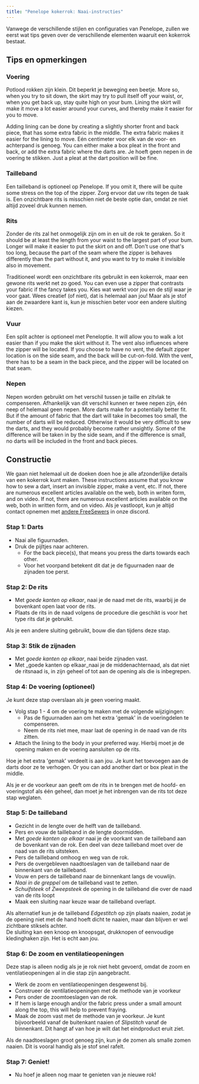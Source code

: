 ```yaml
---
title: "Penelope kokerrok: Naai-instructies"
---
```


<Note>

Vanwege de verschillende stijlen en configuraties van Penelope, zullen we eerst wat tips geven over de verschillende elementen waaruit een kokerrok bestaat.

</Note>

## Tips en opmerkingen

### Voering

Potlood rokken zijn klein. Dit beperkt je beweging een beetje. More so, when you try to sit down, the skirt may try to pull itself off your waist, or, when you get back up, stay quite high on your bum. Lining the skirt will make it move a lot easier around your curves, and thereby make it easier for you to move.

Adding lining can be done by creating a slightly shorter front and back piece, that has some extra fabric in the middle. The extra fabric makes it easier for the lining to move. Eén centimeter voor elk van de voor- en achterpand is genoeg. You can either make a box pleat in the front and back, or add the extra fabric where the darts are. Je hoeft geen nepen in de voering te stikken. Just a pleat at the dart position will be fine.

### Tailleband

Een tailleband is optioneel op Penelope. If you omit it, there will be quite some stress on the top of the zipper. Zorg ervoor dat uw rits tegen de taak is. Een onzichtbare rits is misschien niet de beste optie dan, omdat ze niet altijd zoveel druk kunnen nemen.

### Rits

Zonder de rits zal het onmogelijk zijn om in en uit de rok te geraken. So it should be at least the length from your waist to the largest part of your bum. Longer will make it easier to put the skirt on and off. Don't use one that's too long, because the part of the seam where the zipper is behaves differently than the part without it, and you want to try to make it invisible also in movement.

Traditioneel wordt een onzichtbare rits gebruikt in een kokerrok, maar een gewone rits werkt net zo goed. You can even use a zipper that contrasts your fabric if the fancy takes you. Kies wat werkt voor jou en de stijl waar je voor gaat. Wees creatief (of niet), dat is helemaal aan jou! Maar als je stof aan de zwaardere kant is, kun je misschien beter voor een andere sluiting kiezen.

### Vuur

Een split achter is optioneel met Peneloptie. It will allow you to walk a lot easier than if you make the skirt without it. The vent also influences where the zipper will be located. If you choose to have no vent, the default zipper location is on the side seam, and the back will be cut-on-fold. With the vent, there has to be a seam in the back piece, and the zipper will be located on that seam.

### Nepen

Nepen worden gebruikt om het verschil tussen je taille en zitvlak te compenseren. Afhankelijk van dit verschil kunnen er twee nepen zijn, één neep of helemaal geen nepen. More darts make for a potentially better fit. But if the amount of fabric that the dart will take in becomes too small, the number of darts will be reduced. Otherwise it would be very difficult to sew the darts, and they would probably become rather unsightly. Some of the difference will be taken in by the side seam, and if the difference is small, no darts will be included in the front and back pieces.

## Constructie

<Warning>

We gaan niet helemaal uit de doeken doen hoe je alle afzonderlijke details
van een kokerrok kunt maken. These instructions assume that you know how to sew a dart, insert an invisible
zipper, make a vent, etc. If not, there are numerous excellent articles available on the
web, both in writen form, and on video. If not, there are numerous excellent articles available on the
web, both in written form, and on video. Als je vastloopt, kun je altijd contact opnemen met
[andere FreeSewers](https://discord.freesewing.org/) in onze discord.

</Warning>

### Stap 1: Darts

- Naai alle figuurnaden.
- Druk de pijltjes naar achteren.
  - For the back piece(s), that means you press the darts towards each other.
  - Voor het voorpand betekent dit dat je de figuurnaden naar de zijnaden toe perst.

### Stap 2: De rits

- Met _goede kanten op elkaar_, naai je de naad met de rits, waarbij je de bovenkant open laat voor de rits.
- Plaats de rits in de naad volgens de procedure die geschikt is voor het type rits dat je gebruikt.

<Note>

Als je een andere sluiting gebruikt, bouw die dan tijdens deze stap.

</Note>

### Stap 3: Stik de zijnaden

- Met _goede kanten op elkaar_, naai beide zijnaden vast.
- Met _goede kanten op elkaar_naai je de middenachternaad, als dat niet de ritsnaad is, in zijn geheel of tot aan de opening als die is inbegrepen.

### Stap 4: De voering (optioneel)

Je kunt deze stap overslaan als je geen voering maakt.

- Volg stap 1 - 4 om de voering te maken met de volgende wijzigingen:
  - Pas de figuurnaden aan om het extra 'gemak' in de voeringdelen te compenseren.
  - Neem de rits niet mee, maar laat de opening in de naad van de rits zitten.
- Attach the lining to the body in your preferred way. Hierbij moet je de opening maken en de voering aansluiten op de rits.

<Note>

Hoe je het extra 'gemak' verdeelt is aan jou. Je kunt het toevoegen aan de darts door ze te verhogen. Or you can add another dart or box pleat in the middle.

</Note>

<Warning>

Als je er de voorkeur aan geeft om de rits in te brengen met de hoofd- en voeringstof als één geheel, dan moet je het inbrengen van de rits tot deze stap weglaten.

</Warning>

### Stap 5: De tailleband

- Gezicht in de lengte over de helft van de tailleband.
- Pers en vouw de tailleband in de lengte doormidden.
- Met _goede kanten op elkaar_ naai je de voorkant van de tailleband aan de bovenkant van de rok. Een deel van deze tailleband moet over de naad van de rits uitsteken.
- Pers de tailleband omhoog en weg van de rok.
- Pers de overgebleven naadtoeslagen van de tailleband naar de binnenkant van de tailleband.
- Vouw en pers de tailleband naar de binnenkant langs de vouwlijn.
- _Naai in de greppel_ om de tailleband vast te zetten.
- _Schuifsteek_ of _Zweepsteek_ de opening in de tailleband die over de naad van de rits loopt
- Maak een sluiting naar keuze waar de tailleband overlapt.

<Note>

Als alternatief kun je de tailleband _Edgestitch_ op zijn plaats naaien, zodat je de opening niet met de hand hoeft dicht te naaien, maar dan blijven er wel zichtbare stiksels achter.  
De sluiting kan een knoop en knoopsgat, drukknopen of eenvoudige kledinghaken zijn. Het is echt aan jou.

</Note>

### Stap 6: De zoom en ventilatieopeningen

Deze stap is alleen nodig als je je rok niet hebt gevoerd, omdat de zoom en ventilatieopeningen al in die stap zijn aangebracht.

- Werk de zoom en ventilatieopeningen desgewenst bij.
- Construeer de ventilatieopeningen met de methode van je voorkeur
- Pers onder de zoomtoeslagen van de rok.
- If hem is large enough and/or the fabric press under a small amount along the top, this will help to prevent fraying.
- Maak de zoom vast met de methode van je voorkeur. Je kunt bijvoorbeeld vanaf de buitenkant naaien of _Slipstitch_ vanaf de binnenkant. Dit hangt af van hoe je wilt dat het eindproduct eruit ziet.

<Tip>

Als de naadtoeslagen groot genoeg zijn, kun je de zomen als smalle zomen naaien. Dit is vooral handig als je stof snel rafelt.

</Tip>

### Stap 7: Geniet!

- Nu hoef je alleen nog maar te genieten van je nieuwe rok!
